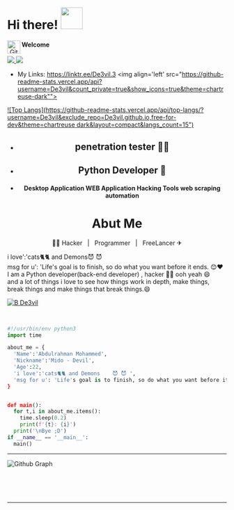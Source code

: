 <h1> Hi there! <img src="https://camo.githubusercontent.com/63371d36886ee658f5a97401f393e1ab1684b2fd3de674b8f5efc7d410b2a3d0/68747470733a2f2f6d656469612e67697068792e636f6d2f6d656469612f57556c706c634d704f43456d5447427442572f67697068792e676966" width="50"></h1>
<p align="center">
 <img width="30px" src="https://res.cloudinary.com/anuraghazra/image/upload/v1594908242/logo_ccswme.svg" align="left" alt="GitHub Readme Stats" />
  <h4 align="left">Welcome</h4>
  <a href="https://t.me/De3vil_3">
     <img src="https://img.shields.io/badge/De3vil__3-blue?style=for-the-badge&logo=Telegram&logoColor=00AEFF&labelColor=black&color=black">
</a>
  <a href="https://www.facebook.com/De3vil.3">
     <img src="https://img.shields.io/badge/De3vil__3-blue?style=for-the-badge&logo=Facebook&logoColor=00AEFF&labelColor=black&color=black">
  </a>

* My Links: https://linktr.ee/De3vil.3
<img align='left' src="https://github-readme-stats.vercel.app/api?username=De3vil&count_private=true&show_icons=true&theme=chartreuse-dark"">
<p align="center">

[![Top Langs](https://github-readme-stats.vercel.app/api/top-langs/?username=De3vil&exclude_repo=De3vil.github.io,free-for-dev&theme=chartreuse
                 dark&layout=compact&langs_count=15")](https://github.com/De3vil)


 
* <h2 align="center"> penetration tester 👨‍💻<h2>                                                                  
* <h2 align="center">Python Developer 🐍</h2>
* <h4 align="center">Desktop Application WEB Application Hacking Tools web scraping automation </h4>  

 <h1 align="center">Abut Me </h2>
 <p align="center"> &nbsp; 👨‍🎓 Hacker &nbsp; | &nbsp; Programmer &nbsp; | &nbsp; FreeLancer ✈ &nbsp; </p>
<p>i love':'cats🐈🐈 and Demons😈 😈<br>msg for u': 'Life's goal is to finish, so do what you want before it ends. 😊❤️ <br>I am a Python developer(back-end developer) , hacker 👨‍💻 ooh yeah 😄 
 <br>and a lot of things i love to see how things work in depth, make things,<br>break things and make things that break things.😄</br></p>


  



[![B De3vil](https://img.shields.io/badge/$-support-ff69b4.svg?style=flat)](https://www.paypal.com/paypalme/De3vil01)
</em></p>
<br>


```python
#!/usr/bin/env python3
import time

about_me = {
  'Name':'Abdulrahman Mohammed',
  'Nickname':'Mido - Devil',
  'Age':22,
  'i love':'cats🐈🐈 and Demons    😈 😈 ',
  'msg for u': 'Life's goal is to finish, so do what you want before it ends. 😊❤️'
}


def main():
  for t,i in about_me.items():
    time.sleep(0.2)
    print(f'{t}: {i}')
  print('\nBye ;D')
if __name__ == '__main__':
  main()
```
---
<table>
  <tr align='center'><img alt="Github Graph" src="https://activity-graph.herokuapp.com/graph?username=De3vil&theme=gotham&area=true" /></tr>
</table><br/><br/>


<hr />
